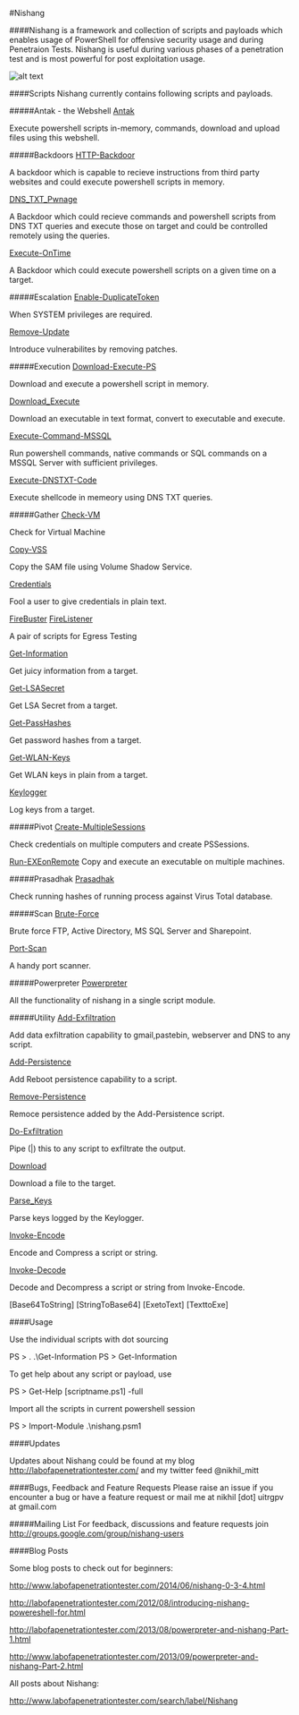 #Nishang

####Nishang is a framework and collection of scripts and payloads which enables usage of PowerShell for offensive security usage and during Penetraion Tests. Nishang is useful during various phases of a penetration test and is most powerful for post exploitation usage.


![alt text](https://raw.githubusercontent.com/samratashok/nishang/master/Misc/Nishang_Logo.png "Nishang Logo")

####Scripts
Nishang currently contains following scripts and payloads.

#####Antak - the Webshell
[Antak](https://github.com/samratashok/nishang/tree/master/Antak-WebShell)

Execute powershell scripts in-memory, commands, download and upload files using this webshell.

#####Backdoors
[HTTP-Backdoor](https://github.com/samratashok/nishang/blob/master/Backdoors/HTTP-Backdoor.ps1)

A backdoor which is capable to recieve instructions from third party websites and could execute powershell scripts in memory.

[DNS_TXT_Pwnage](https://github.com/samratashok/nishang/blob/master/Backdoors/DNS_TXT_Pwnage.ps1)

A Backdoor which could recieve commands and powershell scripts from DNS TXT queries and execute those on target and could be controlled remotely using the queries.

[Execute-OnTime](https://github.com/samratashok/nishang/blob/master/Backdoors/Execute-OnTime.ps1)

A Backdoor which could execute powershell scripts on a given time on a target.

#####Escalation
[Enable-DuplicateToken](https://github.com/samratashok/nishang/blob/master/Escalation/Enable-DuplicateToken.ps1)

When SYSTEM privileges are required.

[Remove-Update](https://github.com/samratashok/nishang/blob/master/Escalation/Remove-Update.ps1)

Introduce vulnerabilites by removing patches.

#####Execution
[Download-Execute-PS](https://github.com/samratashok/nishang/blob/master/Execution/Download-Execute-PS.ps1)

Download and execute a powershell script in memory.

[Download_Execute](https://github.com/samratashok/nishang/blob/master/Execution/Download_Execute.ps1)

Download an executable in text format, convert to executable and execute.

[Execute-Command-MSSQL](https://github.com/samratashok/nishang/blob/master/Execution/Execute-Command-MSSQL.ps1)

Run powershell commands, native commands or SQL commands on a MSSQL Server with sufficient privileges.

[Execute-DNSTXT-Code](https://github.com/samratashok/nishang/blob/master/Execution/Execute-DNSTXT-Code.ps1)

Execute shellcode in memeory using DNS TXT queries.

#####Gather
[Check-VM](https://github.com/samratashok/nishang/blob/master/Gather/Check-VM.ps1)

Check for Virtual Machine

[Copy-VSS](https://github.com/samratashok/nishang/blob/master/Gather/Copy-VSS.ps1)

Copy the SAM file using Volume Shadow Service.

[Credentials](https://github.com/samratashok/nishang/blob/master/Gather/Credentials.ps1)

Fool a user to give credentials in plain text.

[FireBuster](https://github.com/samratashok/nishang/blob/master/Gather/FireBuster.ps1)
[FireListener](https://github.com/samratashok/nishang/blob/master/Gather/FireListener.ps1)

A pair of scripts for Egress Testing

[Get-Information](https://github.com/samratashok/nishang/blob/master/Gather/Get-Information.ps1)

Get juicy information from a target.

[Get-LSASecret](https://github.com/samratashok/nishang/blob/master/Gather/Get-LSASecret.ps1)

Get LSA Secret from a target.

[Get-PassHashes](https://github.com/samratashok/nishang/blob/master/Gather/Get-PassHashes.ps1)

Get password hashes from a target.

[Get-WLAN-Keys](https://github.com/samratashok/nishang/blob/master/Gather/Get-WLAN-Keys.ps1)

Get WLAN keys in plain from a target.

[Keylogger](https://github.com/samratashok/nishang/blob/master/Gather/Keylogger.ps1)

Log keys from a target.

#####Pivot
[Create-MultipleSessions](https://github.com/samratashok/nishang/blob/master/Pivot/Create-MultipleSessions.ps1)

Check credentials on multiple computers and create PSSessions.

[Run-EXEonRemote](https://github.com/samratashok/nishang/blob/master/Pivot/Run-EXEonRemote.ps1)
Copy and execute an executable on multiple machines.

#####Prasadhak
[Prasadhak](https://github.com/samratashok/nishang/blob/master/Prasadhak/Prasadhak.ps1)

Check running hashes of running process against Virus Total database.

#####Scan
[Brute-Force](https://github.com/samratashok/nishang/blob/master/Scan/Brute-Force.ps1)

Brute force FTP, Active Directory, MS SQL Server and Sharepoint.

[Port-Scan](https://github.com/samratashok/nishang/blob/master/Scan/Port-Scan.ps1)

A handy port scanner.

#####Powerpreter
[Powerpreter](https://github.com/samratashok/nishang/tree/master/powerpreter)

All the functionality of nishang in a single script module.

#####Utility
[Add-Exfiltration](https://github.com/samratashok/nishang/blob/master/Utility/Add-Exfiltration.ps1)

Add data exfiltration capability to gmail,pastebin, webserver and DNS to any script.

[Add-Persistence](https://github.com/samratashok/nishang/blob/master/Utility/Add-Persistence.ps1)

Add Reboot persistence capability to a script.

[Remove-Persistence](https://github.com/samratashok/nishang/blob/master/Utility/Remove-Persistence.ps1)

Remoce persistence added by the Add-Persistence script.

[Do-Exfiltration](https://github.com/samratashok/nishang/blob/master/Utility/Do-Exfiltration.ps1)

Pipe (|) this to any script to exfiltrate the output.

[Download](https://github.com/samratashok/nishang/blob/master/Utility/Download.ps1)

Download a file to the target.

[Parse_Keys](https://github.com/samratashok/nishang/blob/master/Utility/Parse_Keys.ps1)

Parse keys logged by the Keylogger.

[Invoke-Encode](https://github.com/samratashok/nishang/blob/master/Utility/Invoke-Decode.ps1)

Encode and Compress a script or string.

[Invoke-Decode](https://github.com/samratashok/nishang/blob/master/Utility/Invoke-Decode.ps1)

Decode and Decompress a script or string from Invoke-Encode.

[Base64ToString]
[StringToBase64]
[ExetoText]
[TexttoExe]

####Usage

Use the individual scripts with dot sourcing

PS > . .\Get-Information
PS > Get-Information

To get help about any script or payload, use

PS > Get-Help [scriptname.ps1] -full

Import all the scripts in current powershell session

PS > Import-Module .\nishang.psm1

####Updates

Updates about Nishang could be found at my blog http://labofapenetrationtester.com/ and my twitter feed @nikhil_mitt

####Bugs, Feedback and Feature Requests
Please raise an issue if you encounter a bug or have a feature request  or mail me at nikhil [dot] uitrgpv at gmail.com

#####Mailing List
For feedback, discussions and feature requests join http://groups.google.com/group/nishang-users

####Blog Posts

Some blog posts to check out for beginners:

http://www.labofapenetrationtester.com/2014/06/nishang-0-3-4.html

http://labofapenetrationtester.com/2012/08/introducing-nishang-powereshell-for.html

http://labofapenetrationtester.com/2013/08/powerpreter-and-nishang-Part-1.html

http://www.labofapenetrationtester.com/2013/09/powerpreter-and-nishang-Part-2.html 

All posts about Nishang:

http://www.labofapenetrationtester.com/search/label/Nishang




